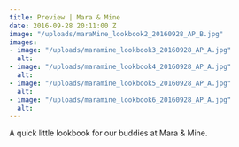 ```yaml
---
title: Preview | Mara & Mine
date: 2016-09-28 20:11:00 Z
image: "/uploads/maraMine_lookbook2_20160928_AP_B.jpg"
images:
- image: "/uploads/maramine_lookbook3_20160928_AP_A.jpg"
  alt: 
- image: "/uploads/maramine_lookbook4_20160928_AP_A.jpg"
  alt: 
- image: "/uploads/maramine_lookbook5_20160928_AP_A.jpg"
  alt: 
- image: "/uploads/maramine_lookbook6_20160928_AP_A.jpg"
  alt: 
---
```


A quick little lookbook for our buddies at Mara & Mine. 